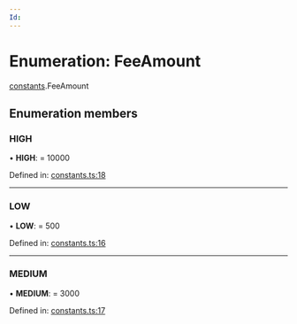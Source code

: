 ```yaml
---
Id: 
---
```


# Enumeration: FeeAmount

[constants](../modules/constants.md).FeeAmount

## Enumeration members

### HIGH

• **HIGH**: = 10000

Defined in: [constants.ts:18](https://github.com/Uniswap/uniswap-v3-sdk/blob/4a7e393/src/constants.ts#L18)

___

### LOW

• **LOW**: = 500

Defined in: [constants.ts:16](https://github.com/Uniswap/uniswap-v3-sdk/blob/4a7e393/src/constants.ts#L16)

___

### MEDIUM

• **MEDIUM**: = 3000

Defined in: [constants.ts:17](https://github.com/Uniswap/uniswap-v3-sdk/blob/4a7e393/src/constants.ts#L17)
